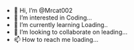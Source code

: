 - 👋 Hi, I’m @Mrcat002
- 👀 I’m interested in Coding...
- 🌱 I’m currently learning Loading..
- 💞️ I’m looking to collaborate on leading...
- 📫 How to reach me loading...

